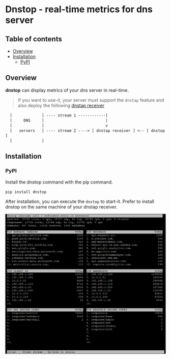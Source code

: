 # Dnstop - real-time metrics for dns server

## Table of contents
* [Overview](#overview)
* [Installation](#installation)
    * [PyPI](#pypi)

## Overview

**dnstop** can display metrics of your dns server in real-time.

> If you want to use-it, your server must support the ``dnstap`` feature and also deploy the following [dnstap receiver](https://github.com/dmachard/dnstap-receiver)
                       
      [             ] ---- stream 1 ------------|
      [     DNS     ]                           |
      [             ]                           v
      [   servers   ] ---- stream 2 ----> [ dnstap receiver ] <-- [ dnstop ]
      [             ]                         

## Installation

### PyPI

Install the dnstop command with the pip command.

```python
pip install dnstop
```

After installation, you can execute the `dnstop` to start-it.
Prefer to install dnstop on the same machine of your dnstap receiver.

![dnstop](/dnstop.png)